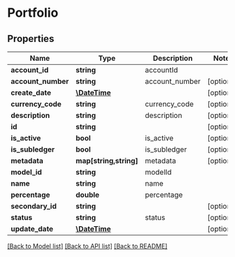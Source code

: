 # Portfolio

## Properties
Name | Type | Description | Notes
------------ | ------------- | ------------- | -------------
**account_id** | **string** | accountId | 
**account_number** | **string** | account_number | [optional] 
**create_date** | [**\DateTime**](\DateTime.md) |  | [optional] 
**currency_code** | **string** | currency_code | [optional] 
**description** | **string** | description | [optional] 
**id** | **string** |  | [optional] 
**is_active** | **bool** | is_active | [optional] 
**is_subledger** | **bool** | is_subledger | [optional] 
**metadata** | **map[string,string]** | metadata | [optional] 
**model_id** | **string** | modelId | 
**name** | **string** | name | 
**percentage** | **double** | percentage | 
**secondary_id** | **string** |  | [optional] 
**status** | **string** | status | [optional] 
**update_date** | [**\DateTime**](\DateTime.md) |  | [optional] 

[[Back to Model list]](../README.md#documentation-for-models) [[Back to API list]](../README.md#documentation-for-api-endpoints) [[Back to README]](../README.md)


